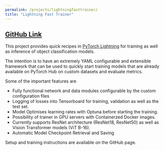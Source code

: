 ```yaml
---
permalink: /projects/lightningfasttrainer/
title: "Lightning Fast Trainer"
---
```


## [GitHub Link](https://github.com/PSRahul/lightning_fast_trainer)

This project provides quick recipes in [PyTorch Lightning](https://www.pytorchlightning.ai/) for training as well as inference of object classification models.

The intention is to have an extremely YAML configurable and extensible framework that can be used to quickly start training models that are already available on PyTorch Hub on custom datasets and evaluate metrics.

Some of the important features are
+ Fully functional network and data modules configurable by the custom configuration files
+ Logging of losses into Tensorboard for training, validation as well as the test set.
+ Model Optimises learning rates with Optuna before starting the training.
+ Possibility of trainer in GPU servers with Containerzed Docker images.
+ Currently supports ResNet architecture (ResNet18, 
ResNet50) as well as Vision Transformer models (ViT B-16).
+ Automatic Model Checkpoint Retrieval and Saving 

Setup and training instructions are available on the GitHub page.
